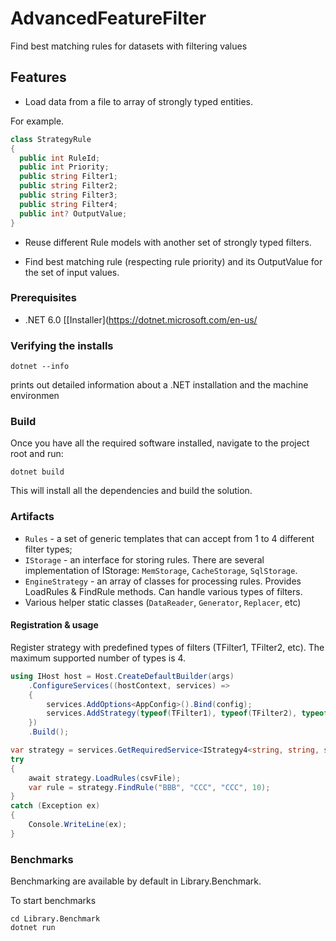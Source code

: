 # AdvancedFeatureFilter
Find best matching rules for datasets with filtering values

## Features
- Load data from a file to array of strongly typed entities. 

For example.

```cs
class StrategyRule 
{
  public int RuleId;
  public int Priority;
  public string Filter1;
  public string Filter2;
  public string Filter3;
  public string Filter4;
  public int? OutputValue;
}
```

- Reuse different Rule models with another set of strongly typed filters.

- Find best matching rule (respecting rule priority) and its
OutputValue for the set of input values.


### Prerequisites

- .NET 6.0 [[Installer](https://dotnet.microsoft.com/en-us/

### Verifying the installs

```shell
dotnet --info
``` 
prints out detailed information about a .NET installation and the machine environmen

### Build

Once you have all the required software installed, navigate to the project root and run:

```shell
dotnet build
```

This will install all the dependencies and build the solution.


### Artifacts

- `Rules` - a set of generic templates that can accept from 1 to 4 different filter types;
- `IStorage` - an interface for storing rules. There are several implementation of IStorage: `MemStorage`, `CacheStorage`, `SqlStorage`.
- `EngineStrategy` - an array of classes for processing rules. Provides LoadRules & FindRule methods. Can handle various types of filters.
- Various helper static classes (`DataReader`, `Generator`, `Replacer`, etc)

#### Registration & usage

Register strategy with predefined types of filters (TFilter1, TFilter2, etc). 
The maximum supported number of types is 4.

```cs
using IHost host = Host.CreateDefaultBuilder(args)
    .ConfigureServices((hostContext, services) =>
    {
        services.AddOptions<AppConfig>().Bind(config);
        services.AddStrategy(typeof(TFilter1), typeof(TFilter2), typeof(TFilter3), typeof(TFilter4));
    })
    .Build();

var strategy = services.GetRequiredService<IStrategy4<string, string, string, int>>();
try
{
    await strategy.LoadRules(csvFile);
    var rule = strategy.FindRule("BBB", "CCC", "CCC", 10);
}
catch (Exception ex)
{
    Console.WriteLine(ex);
}
```

### Benchmarks

Benchmarking are available by default in Library.Benchmark.

To start benchmarks 

```shell
cd Library.Benchmark
dotnet run
```

